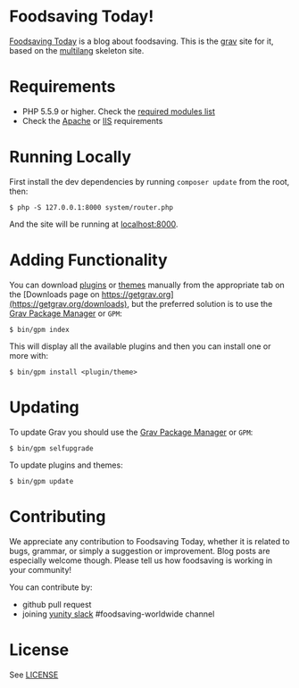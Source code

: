 #  Foodsaving Today!

[Foodsaving Today](https://foodsaving.today) is a blog about foodsaving. This is the [grav](https://getgrav.org/) site for it, based on the [multilang](https://github.com/getgrav/grav-skeleton-multilang-site) skeleton site.

# Requirements

- PHP 5.5.9 or higher. Check the [required modules list](https://learn.getgrav.org/basics/requirements#php-requirements)
- Check the [Apache](https://learn.getgrav.org/basics/requirements#apache-requirements) or [IIS](https://learn.getgrav.org/basics/requirements#iis-requirements) requirements

# Running Locally

First install the dev dependencies by running `composer update` from the root, then:

```
$ php -S 127.0.0.1:8000 system/router.php
```

And the site will be running at [localhost:8000](http://localhost:8000).


# Adding Functionality

You can download [plugins](https://getgrav.org/downloads/plugins) or [themes](https://getgrav.org/downloads/themes) manually from the appropriate tab on the [Downloads page on https://getgrav.org](https://getgrav.org/downloads), but the preferred solution is to use the [Grav Package Manager](https://learn.getgrav.org/advanced/grav-gpm) or `GPM`:

```
$ bin/gpm index
```

This will display all the available plugins and then you can install one or more with:

```
$ bin/gpm install <plugin/theme>
```

# Updating

To update Grav you should use the [Grav Package Manager](https://learn.getgrav.org/advanced/grav-gpm) or `GPM`:

```
$ bin/gpm selfupgrade
```

To update plugins and themes:

```
$ bin/gpm update
```


# Contributing

We appreciate any contribution to Foodsaving Today, whether it is related to bugs, grammar, or simply a suggestion or improvement. Blog posts are especially welcome though. Please tell us how foodsaving is working in your community!

You can contribute by:
- github pull request
- joining [yunity slack](https://slackin.yunity.org/) #foodsaving-worldwide channel


# License

See [LICENSE](LICENSE.txt)

